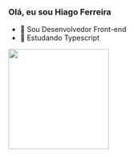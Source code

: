 ### Olá, eu sou Hiago Ferreira

- 🔭 Sou Desenvolvedor Front-end
- 🌱 Estudando Typescript
  

<a href="https://github.com/anuraghazra/convoychat">
  <img height=200 align="center" src="https://github-readme-stats.vercel.app/api/top-langs?username=hiagoCf19&layout=donut&theme=dark&langs_count=8&card_width=320" />
</a>


